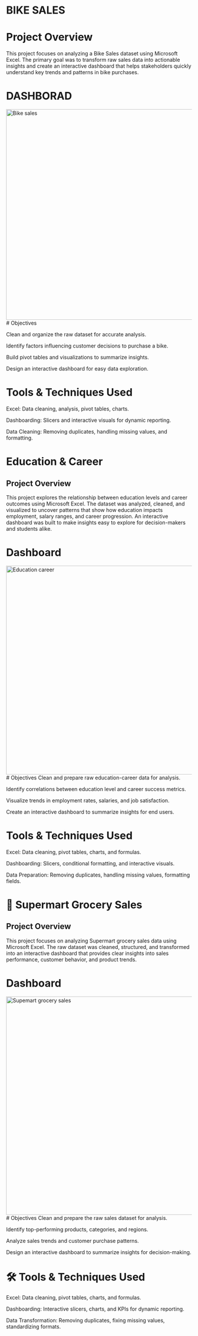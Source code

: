# BIKE SALES
# Project Overview
This project focuses on analyzing a Bike Sales dataset using Microsoft Excel. The primary goal was to transform raw sales data into actionable insights and create an interactive dashboard that helps stakeholders quickly understand key trends and patterns in bike purchases.
# DASHBORAD
<img width="1105" height="572" alt="Bike sales" src="https://github.com/user-attachments/assets/967726d3-7b7c-4d78-b36f-02ee45c5fb5e" />
# Objectives

Clean and organize the raw dataset for accurate analysis.

Identify factors influencing customer decisions to purchase a bike.

Build pivot tables and visualizations to summarize insights.

Design an interactive dashboard for easy data exploration.
# Tools & Techniques Used
Excel: Data cleaning, analysis, pivot tables, charts.

Dashboarding: Slicers and interactive visuals for dynamic reporting.

Data Cleaning: Removing duplicates, handling missing values, and formatting.


# Education & Career
## Project Overview

This project explores the relationship between education levels and career outcomes using Microsoft Excel. The dataset was analyzed, cleaned, and visualized to uncover patterns that show how education impacts employment, salary ranges, and career progression. An interactive dashboard was built to make insights easy to explore for decision-makers and students alike.
# Dashboard
<img width="1051" height="567" alt="Education career" src="https://github.com/user-attachments/assets/69cd9d1d-b335-4a4e-9c9f-73b9a8af3194" />
# Objectives
Clean and prepare raw education-career data for analysis.

Identify correlations between education level and career success metrics.

Visualize trends in employment rates, salaries, and job satisfaction.

Create an interactive dashboard to summarize insights for end users.

# Tools & Techniques Used

Excel: Data cleaning, pivot tables, charts, and formulas.

Dashboarding: Slicers, conditional formatting, and interactive visuals.

Data Preparation: Removing duplicates, handling missing values, formatting fields.

# 🛒 Supermart Grocery Sales
## Project Overview
This project focuses on analyzing Supermart grocery sales data using Microsoft Excel. The raw dataset was cleaned, structured, and transformed into an interactive dashboard that provides clear insights into sales performance, customer behavior, and product trends.
# Dashboard 
<img width="1076" height="593" alt="Supemart grocery sales" src="https://github.com/user-attachments/assets/0d6870a4-47bf-4b9b-8a8b-8bfb9d03ebe3" />
# Objectives
Clean and prepare the raw sales dataset for analysis.

Identify top-performing products, categories, and regions.

Analyze sales trends and customer purchase patterns.

Design an interactive dashboard to summarize insights for decision-making.

# 🛠️ Tools & Techniques Used

Excel: Data cleaning, pivot tables, charts, and formulas.

Dashboarding: Interactive slicers, charts, and KPIs for dynamic reporting.

Data Transformation: Removing duplicates, fixing missing values, standardizing formats.
